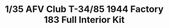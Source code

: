 ---
layout: product
title: "1/35 AFV Club T-34/85 1944 Factory 183 Full Interior Kit"
price: "6000" 
desc: "Maketa"
img_path: "/assets/img/AFV35S55.webp"
brand: "N/A"
available: true
special_offer: false
new: false
soon: false
cat: "010000"
subcat: "015100"
subsubcat: "0N/A"
sifra: "AFV35S55"
popular: false
---